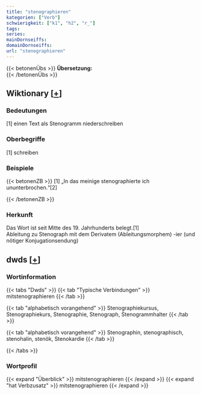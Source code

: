 ```yaml
---
title: "stenographieren"
kategorien: ["Verb"]
schwierigkeit: ["k1", "h2", "r_"]
tags:
series:
mainDornseiffs:
domainDornseiffs:
url: "stenographieren"
---
```


{{< betonenÜbs >}}
**Übersetzung:**  
{{< /betonenÜbs >}}

## Wiktionary [[+](https://de.wiktionary.org/wiki/stenographieren)]

### Bedeutungen
[1] einen Text als Stenogramm niederschreiben  

### Oberbegriffe
[1] schreiben  

### Beispiele
{{< betonenZB >}}
[1] „In das meinige stenographierte ich ununterbrochen.“[2]  

{{< /betonenZB >}}
### Herkunft
Das Wort ist seit Mitte des 19. Jahrhunderts belegt.[1]  
Ableitung zu Stenograph mit dem Derivatem (Ableitungsmorphem) -ier (und nötiger Konjugationsendung)  



## dwds [[+](https://www.dwds.de/wb/stenographieren)]

### Wortinformation
{{< tabs "Dwds" >}}
{{< tab "Typische Verbindungen" >}}
mitstenographieren
{{< /tab >}}

{{< tab "alphabetisch vorangehend" >}}
Stenographiekursus, Stenographiekurs, Stenographie, Stenograph, Stenogrammhalter
{{< /tab >}}

{{< tab "alphabetisch vorangehend" >}}
Stenographin, stenographisch, stenohalin, stenök, Stenokardie
{{< /tab >}}

{{< /tabs >}}

### Wortprofil
{{< expand "Überblick" >}} mitstenographieren {{< /expand >}}
{{< expand "hat Verbzusatz" >}} mitstenographieren {{< /expand >}}

